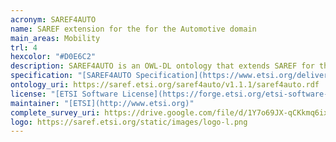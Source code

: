 ```yaml
--- 
acronym: SAREF4AUTO
name: SAREF extension for the for the Automotive domain
main_areas: Mobility
trl: 4
hexcolor: "#D0E6C2"
description: SAREF4AUTO is an OWL-DL ontology that extends SAREF for the Automotive domain. SAREF4AUTO currently focuses on three examples, which are the "Platooning", "Automated Valet Parking (AVP)" and "Vehicle environment with Vulnerable Road Users (VRU)" use cases. Various other examples exist in the Automotive domain. As all the SAREF ontologies, SAREF4AUTO is a dynamic semantic model that is meant to evolve over time.
specification: "[SAREF4AUTO Specification](https://www.etsi.org/deliver/etsi_ts/103400_103499/10341007/01.01.01_60/ts_10341007v010101p.pdf), [SAREF4AUTO Overview](https://saref.etsi.org/saref4auto), [SAREF4AUTO Overview v1.1.1](https://saref.etsi.org/saref4auto/v1.1.1/)"
ontology_uri: https://saref.etsi.org/saref4auto/v1.1.1/saref4auto.rdf
license: "[ETSI Software License](https://forge.etsi.org/etsi-software-license)"
maintainer: "[ETSI](http://www.etsi.org)"
complete_survey_uri: https://drive.google.com/file/d/1Y7o69JX-qCKkmq6ixoiWWffYv_qTHf2T/view
logo: https://saref.etsi.org/static/images/logo-l.png
--- 
```

